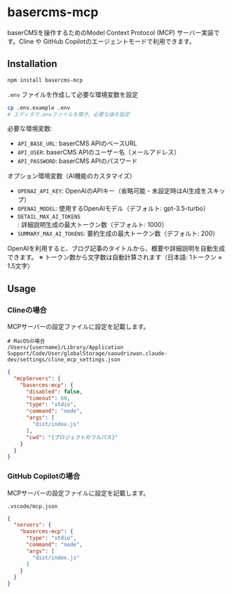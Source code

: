 # basercms-mcp

baserCMSを操作するためのModel Context Protocol (MCP) サーバー実装です。Cline や GitHub Copilotのエージェントモードで利用できます。

## Installation

```bash
npm install basercms-mcp
```

`.env` ファイルを作成して必要な環境変数を設定
```bash
cp .env.example .env
# エディタで.envファイルを開き、必要な値を設定
```

必要な環境変数:
- `API_BASE_URL`: baserCMS APIのベースURL
- `API_USER`: baserCMS APIのユーザー名（メールアドレス）
- `API_PASSWORD`: baserCMS APIのパスワード

オプション環境変数（AI機能のカスタマイズ）
- `OPENAI_API_KEY`: OpenAIのAPIキー（省略可能 - 未設定時はAI生成をスキップ）
- `OPENAI_MODEL`: 使用するOpenAIモデル（デフォルト: gpt-3.5-turbo）
- `DETAIL_MAX_AI_TOKENS`: 詳細説明生成の最大トークン数（デフォルト: 1000）
- `SUMMARY_MAX_AI_TOKENS`: 要約生成の最大トークン数（デフォルト: 200）

OpenAIを利用すると、ブログ記事のタイトルから、概要や詳細説明を自動生成できます。
※ トークン数から文字数は自動計算されます（日本語: 1トークン ≈ 1.5文字）

## Usage

### Clineの場合

MCPサーバーの設定ファイルに設定を記載します。

```
# MacOSの場合
/Users/{username}/Library/Application Support/Code/User/globalStorage/saoudrizwan.claude-dev/settings/cline_mcp_settings.json
```

```json
{
  "mcpServers": {
    "basercms-mcp": {
      "disabled": false,
      "timeout": 60,
      "type": "stdio",
      "command": "node",
      "args": [
        "dist/index.js"
      ],
      "cwd": "{プロジェクトのフルパス}"
    }
  }
}
```

### GitHub Copilotの場合

MCPサーバーの設定ファイルに設定を記載します。

```
.vscode/mcp.json
```

```json
{
  "servers": {
    "basercms-mcp": {
      "type": "stdio",
      "command": "node",
      "args": [
        "dist/index.js"
      ]
    }
  }
}
```

